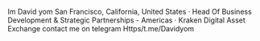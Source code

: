 Im David yom
San Francisco, California, United States ·
Head Of Business Development & Strategic Partnerships - Americas · Kraken Digital Asset Exchange
contact me on telegram Https/t.me/Davidyom
